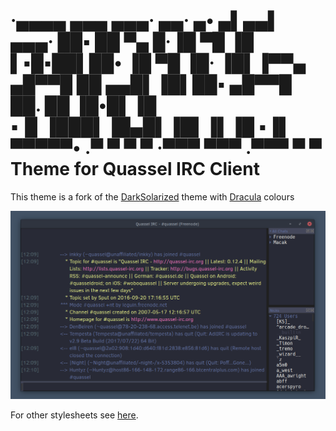 ·▄▄▄▄  ▄▄▄   ▄▄▄·  ▄▄· ▄• ▄▌▄▄▌   ▄▄▄·
██▪ ██ ▀▄ █·▐█ ▀█ ▐█ ▌▪█▪██▌██•  ▐█ ▀█
▐█· ▐█▌▐▀▀▄ ▄█▀▀█ ██ ▄▄█▌▐█▌██▪  ▄█▀▀█
██. ██ ▐█•█▌▐█ ▪▐▌▐███▌▐█▄█▌▐█▌▐▌▐█ ▪▐▌
▀▀▀▀▀• .▀  ▀ ▀  ▀ ·▀▀▀  ▀▀▀ .▀▀▀  ▀  ▀ 
Theme for Quassel IRC Client
================

This theme is a fork of the [DarkSolarized](https://gist.github.com/Zren/e91ad5197f9d6b6d410f) theme with [Dracula](https://github.com/dracula/dracula-theme) colours

![Screenshot](img/screenshot.png)


For other stylesheets see [here](http://bugs.quassel-irc.org/projects/quassel-irc/wiki/Stylesheet_Gallery).
